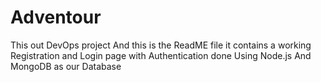 # Adventour
This out DevOps project And this is the ReadME file it contains a working Registration and Login page with Authentication done Using Node.js And MongoDB as our Database
